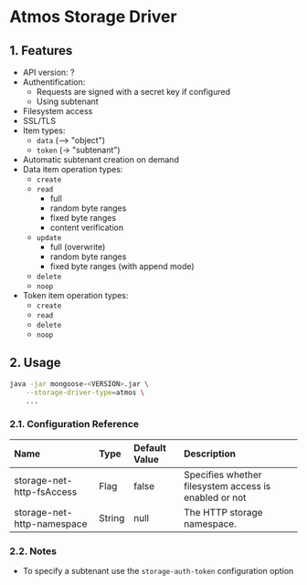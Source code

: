 # Atmos Storage Driver

## 1. Features

* API version: ?
* Authentification:
    * Requests are signed with a secret key if configured
    * Using subtenant
* Filesystem access
* SSL/TLS
* Item types:
    * `data` (--> "object")
    * `token` (-> "subtenant")
* Automatic subtenant creation on demand
* Data item operation types:
    * `create`
    * `read`
        * full
        * random byte ranges
        * fixed byte ranges
        * content verification
    * `update`
        * full (overwrite)
        * random byte ranges
        * fixed byte ranges (with append mode)
    * `delete`
    * `noop`
* Token item operation types:
    * `create`
    * `read`
    * `delete`
    * `noop`

## 2. Usage

```bash
java -jar mongoose-<VERSION>.jar \
    --storage-driver-type=atmos \
    ...
```

### 2.1. Configuration Reference

| Name                                           | Type         | Default Value    | Description                                      |
|:-----------------------------------------------|:-------------|:-----------------|:-------------------------------------------------|
| storage-net-http-fsAccess                      | Flag | false | Specifies whether filesystem access is enabled or not
| storage-net-http-namespace                     | String | null | The HTTP storage namespace.

### 2.2. Notes

* To specify a subtenant use the `storage-auth-token` configuration option
